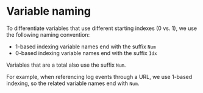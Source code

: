 # Variable naming

To differentiate variables that use different starting indexes (0 vs. 1), we use the following
naming convention:

* 1-based indexing variable names end with the suffix `Num`
* 0-based indexing variable names end with the suffix `Idx`

Variables that are a total also use the suffix `Num`. 
 
For example, when referencing log events through a URL, we use 1-based indexing, so the related
variable names end with `Num`.
